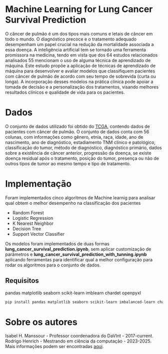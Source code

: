 # Machine Learning for Lung Cancer Survival Prediction

O câncer de pulmão é um dos tipos mais comuns e letais de câncer em todo o mundo. O diagnóstico precoce e o tratamento adequado desempenham um papel crucial na redução da mortalidade associada a essa doença. A inteligência artificial tem se tornado uma ferramenta promissora na medicina, tendo em vista que dos 64 estudos relacionados analisados 55 mencionam o uso de alguma técnica de aprendizado de máquina. Este estudo propõe a aplicação de técnicas de aprendizado de máquina para desenvolver e avaliar modelos que classifiquem pacientes com câncer de pulmão de acordo com seu tempo de sobrevida (curta ou longa). A incorporação desses modelos na prática clínica pode apoiar a tomada de decisão e a personalização dos tratamentos, visando melhores resultados clínicos e qualidade de vida para os pacientes.


# Dados

O conjunto de dados utilizado foi obtido do [TCGA](https://www.cancer.gov/ccg/research/genome-sequencing/tcga), contendo dados de pacientes com câncer de pulmão. O conjunto de dados conta com 56 colunas, com informações como gênero, etnia, raça, idade, ano de nascimento, ano de diagnóstico, estadiamento TNM clínico e patológico, classificação do tumor, método de diagnóstico, diagnóstico primário, dados sobre a existência de câncer anterior, progressão da doença, se existe doença residual após o tratamento, posição do tumor, presença ou não de outros tipos de tumor ao mesmo tempo e tipo de tratamento.

# Implementação 

Foram implementados cinco algoritmos de Machine learnig para analisar qual obtem o melhor desempenho na classificação dos pacientes

- Random Forest
- Logistic Regression
- K Nearest Neighbor
- Decision Tree
- Support Vector Classifier

Os modelos foram implementados de duas formas **lung_cancer_survival_prediction.ipynb**, sem aplicar customização de parâmetros e **lung_cancer_survival_prediction_with_tunning.ipynb** aplicando ferramentas para identificar qual a melhor configuração para rodar os algoritmos para o conjunto de dados.

## Requisitos 

pandas
matplotlib
seaborn
scikit-learn
imblearn
chardet
openpyxl

```sh
pip install pandas matplotlib seaborn scikit-learn imbalanced-learn chardet openpyxl
```

# Sobre os autores

Isabel H. Manssour - Professor coordenadora do DaVInt - 2017-current.  
Rodrigo Henrich - Mestrando em ciência da computação - 2023-2025.  
Mais informações podem ser encontradas [aqui](https://www.inf.pucrs.br/davint/).

